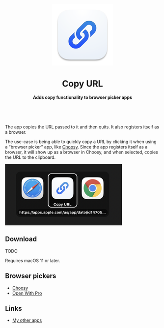 <div align="center">
	<img src="Stuff/AppIcon-readme.png" width="200" height="200">
	<h1>Copy URL</h1>
	<p>
		<b>Adds copy functionality to browser picker apps</b>
	</p>
	<br>
	<br>
	<br>
</div>

The app copies the URL passed to it and then quits. It also registers itself as a browser.

The use-case is being able to quickly copy a URL by clicking it when using a “browser picker” app, like [Choosy](https://www.choosyosx.com). Since the app registers itself as a browser, it will show up as a browser in Choosy, and when selected, copies the URL to the clipboard.

<img src="Stuff/screenshot.png" width="381">

## Download

TODO

Requires macOS 11 or later.

## Browser pickers

- [Choosy](https://www.choosyosx.com)
- [Open With Pro](https://apps.apple.com/app/id1530712347?mt=12)

## Links

- [My other apps](https://sindresorhus.com/apps)

